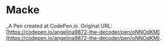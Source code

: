 # Macke
 _A Pen created at CodePen.io. Original URL: [https://codepen.io/angelina9872-the-decoder/pen/oNNOdKM](https://codepen.io/angelina9872-the-decoder/pen/oNNOdKM).

 